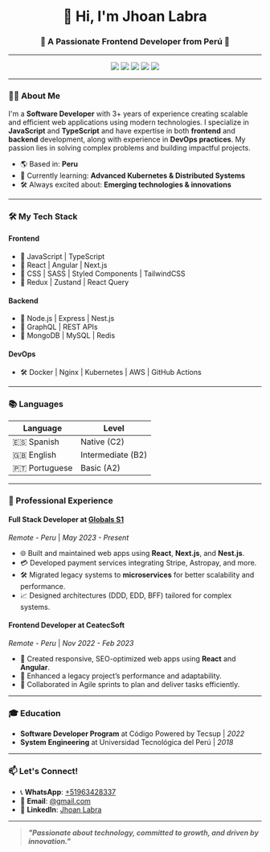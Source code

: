 <h1 align="center">👋 Hi, I'm Jhoan Labra</h1>
<h3 align="center">🌟 A Passionate Frontend Developer from Perú 🌟</h3>

---

<div align="center">
  <img src="https://img.shields.io/badge/-JavaScript-F7DF1E?logo=javascript&logoColor=black&style=flat-square" />
  <img src="https://img.shields.io/badge/-React-61DAFB?logo=react&logoColor=white&style=flat-square" />
  <img src="https://img.shields.io/badge/-TypeScript-3178C6?logo=typescript&logoColor=white&style=flat-square" />
  <img src="https://img.shields.io/badge/-Next.js-000000?logo=next.js&logoColor=white&style=flat-square" />
  <img src="https://img.shields.io/badge/-AWS-232F3E?logo=amazon-aws&logoColor=white&style=flat-square" />
</div>

---

### 👨‍💻 About Me
I'm a **Software Developer** with 3+ years of experience creating scalable and efficient web applications using modern technologies. I specialize in **JavaScript** and **TypeScript** and have expertise in both **frontend** and **backend** development, along with experience in **DevOps practices**. My passion lies in solving complex problems and building impactful projects.

- 🌎 Based in: **Peru**
- 🌱 Currently learning: **Advanced Kubernetes & Distributed Systems**
- 🛠️ Always excited about: **Emerging technologies & innovations**

---

### 🛠️ My Tech Stack

#### **Frontend**
- 🌟 JavaScript | TypeScript
- 🌟 React | Angular | Next.js
- 🌟 CSS | SASS | Styled Components | TailwindCSS
- 🌟 Redux | Zustand | React Query

#### **Backend**
- 🚀 Node.js | Express | Nest.js
- 🚀 GraphQL | REST APIs
- 🚀 MongoDB | MySQL | Redis

#### **DevOps**
- 🛠️ Docker | Nginx | Kubernetes | AWS | GitHub Actions

---

### 📚 Languages
| Language      | Level          |
|---------------|----------------|
| 🇪🇸 Spanish    | Native (C2)    |
| 🇬🇧 English    | Intermediate (B2) |
| 🇵🇹 Portuguese | Basic (A2)     |

---

### 💼 Professional Experience

#### **Full Stack Developer** at [Globals S1](https://www.globals.one)  
*Remote - Peru* | *May 2023 - Present*

- 🌐 Built and maintained web apps using **React**, **Next.js**, and **Nest.js**.
- 💳 Developed payment services integrating Stripe, Astropay, and more.
- 🛠️ Migrated legacy systems to **microservices** for better scalability and performance.
- 📈 Designed architectures (DDD, EDD, BFF) tailored for complex systems.

#### **Frontend Developer** at **CeatecSoft**  
*Remote - Peru* | *Nov 2022 - Feb 2023*

- 🚀 Created responsive, SEO-optimized web apps using **React** and **Angular**.
- 🔧 Enhanced a legacy project’s performance and adaptability.
- 📅 Collaborated in Agile sprints to plan and deliver tasks efficiently.

---

### 🎓 Education

- **Software Developer Program** at Código Powered by Tecsup | *2022*  
- **System Engineering** at Universidad Tecnológica del Perú | *2018*

---

### 📫 Let's Connect!

- 📞 **WhatsApp**: [+51963428337](https://wa.me/51963428337)  
- 📧 **Email**: [@gmail.com](mailto:labrajhoan219@gmail.com)  
- 💼 **LinkedIn**: [Jhoan Labra](https://www.linkedin.com)  

---

> **_"Passionate about technology, committed to growth, and driven by innovation."_**
